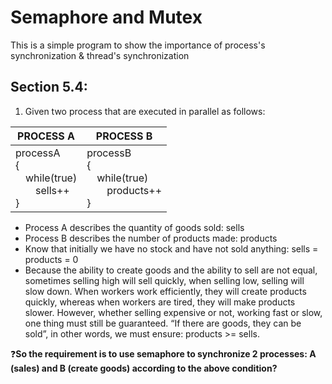 # Semaphore and Mutex

This is a simple program to show the importance of process's synchronization & thread's synchronization

## Section 5.4:

1. Given two process that are executed in parallel as follows:

| PROCESS A                                                | PROCESS B                                                               |
| ---------------------------------------------------------| ----------------------------------------------------------------------- |
| processA<br>{<br>&emsp;while(true)<br>&emsp;&emsp;sells++<br>} | processB<br>{<br>&emsp;while(true)<br>&emsp;&emsp;products++<br>} |

   * Process A describes the quantity of goods sold: sells
   * Process B describes the number of products made: products
   *  Know that initially we have no stock and have not sold anything: sells = products = 0 
   *  Because the ability to create goods and the ability to sell are not equal, sometimes selling high will sell quickly, when selling low, selling will slow down. When workers work efficiently, they will create products quickly, whereas when workers are tired, they will make products slower. However, whether selling expensive or not, working fast or slow, one thing must still be guaranteed. “If there are goods, they can be sold”, in other words, we must ensure: products >= sells. 

❓**So the requirement is to use semaphore to synchronize 2 processes: A (sales) and B (create goods) according to the above condition?**
